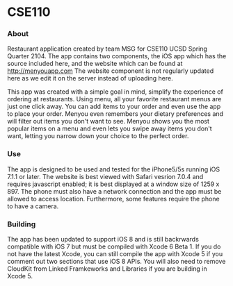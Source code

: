 CSE110
======

### About
Restaurant application created by team MSG for CSE110 UCSD Spring Quarter 2104.  The app contains two components,
the iOS app which has the source included here, and the website which can be found at http://menyouapp.com
The website component is not regularly updated here as we edit it on the server instead of uploading here.

This app was created with a simple goal in mind, simplify the experience of ordering at restaurants.
Using menu, all your favorite restaurant menus are just one click away.  You can add items to your order and even
use the app to place your order.  Menyou even remembers your dietary preferences and will filter out items you don't
want to see.  Menyou shows you the most popular items on a menu and even lets you swipe away items you don't want,
letting you narrow down your choice to the perfect order.

### Use
The app is designed to be used and tested for the iPhone5/5s running iOS 7.1.1 or later.  The website is best viewed
with Safari vesrion 7.0.4 and requires javascript enabled; it is best displayed at a window size of 1259 x 897.
The phone must also have a network connection and the app must be allowed to access location.  Furthermore, some
features require the phone to have a camera.

### Building
The app has been updated to support iOS 8 and is still backrwards compatible with iOS 7 but must be compiled with Xcode 6 Beta 1.  If you do not have the latest Xcode, you can still compile the app with Xcode 5 if you comment out two sections that use iOS 8 APIs.  You will also need to remove CloudKit from Linked Framkeworks and Libraries if you are building in Xcode 5.
